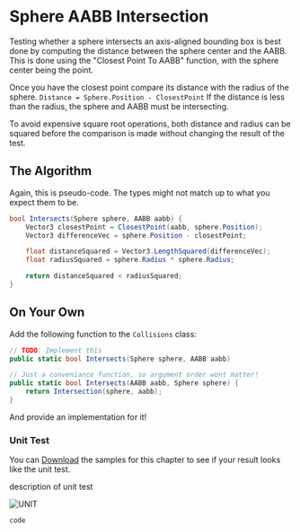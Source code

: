 # Sphere AABB Intersection

Testing whether a sphere intersects an axis-aligned bounding box is best done by computing the distance between the sphere center and the AABB. This is done using the "Closest Point To AABB" function, with the sphere center being the point. 

Once you have the closest point compare its distance with the radius of the sphere. ```Distance = Sphere.Position - ClosestPoint``` If the distance is less than the radius,
the sphere and AABB must be intersecting. 

To avoid expensive square root operations, both distance and radius can be squared before the comparison is made without
changing the result of the test.

## The Algorithm

Again, this is pseudo-code. The types might not match up to what you expect them to be.

```cs
bool Intersects(Sphere sphere, AABB aabb) {
    Vector3 closestPoint = ClosestPoint(aabb, sphere.Position);
    Vector3 differenceVec = sphere.Position - closestPoint;

    float distanceSquared = Vector3.LengthSquared(differenceVec);
    float radiusSquared = sphere.Radius * sphere.Radius;

    return distanceSquared < radiusSquared;
}
```

## On Your Own

Add the following function to the ```Collisions``` class:

```cs
// TODO: Implement this
public static bool Intersects(Sphere sphere, AABB aabb)

// Just a conveniance function, so argument order wont matter!
public static bool Intersects(AABB aabb, Sphere sphere) {
    return Intersection(sphere, aabb);
}
```

And provide an implementation for it!

### Unit Test

You can [Download](../Samples/SAMPLE.rar) the samples for this chapter to see if your result looks like the unit test.

description of unit test

![UNIT](image)

```cs
code
```